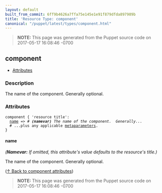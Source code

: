 ```yaml
---
layout: default
built_from_commit: 6ff9b4626a7ffa75e145e1e91f879dfda897989b
title: 'Resource Type: component'
canonical: "/puppet/latest/types/component.html"
---
```


> **NOTE:** This page was generated from the Puppet source code on 2017-05-17 16:08:46 -0700

component
-----

* [Attributes](#component-attributes)

<h3 id="component-description">Description</h3>

The name of the component.  Generally optional.

<h3 id="component-attributes">Attributes</h3>

<pre><code>component { 'resource title':
  <a href="#component-attribute-name">name</a> =&gt; <em># <strong>(namevar)</strong> The name of the component.  Generally...</em>
  # ...plus any applicable <a href="{{puppet}}/metaparameter.html">metaparameters</a>.
}</code></pre>

<h4 id="component-attribute-name">name</h4>

_(**Namevar:** If omitted, this attribute's value defaults to the resource's title.)_

The name of the component.  Generally optional.

([↑ Back to component attributes](#component-attributes))





> **NOTE:** This page was generated from the Puppet source code on 2017-05-17 16:08:46 -0700